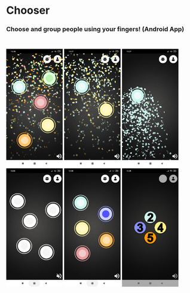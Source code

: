 # Chooser
<h3> Choose and group people using your fingers! (Android App) <h3/>
  <br/>
<img src="Images/Screenshot_2020-10-23-13-26-59-787_com.example.myapp10.jpg" width="30%">
<img src="Images/Screenshot_2020-10-23-13-27-20-369_com.example.myapp10.jpg" width="30%"> 
<img src="Images/Screenshot_2020-10-23-13-27-47-303_com.example.myapp10.jpg" width="30%">
  <br/>
<img src="Images/Screenshot_2020-10-23-13-38-01-644_com.example.myapp10.jpg" width="30%">
<img src="Images/Screenshot_2020-10-23-13-35-40-403_com.example.myapp10.jpg" width="30%"> 
<img src="Images/Screenshot_2020-10-23-13-25-38-797_com.example.myapp10.jpg" width="30%">
